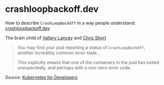 # crashloopbackoff.dev

How to describe `CrashLoopBackOff` in a way people understand: [crashloopbackoff.dev](https://crashloopbackoff.dev)

The brain child of [Vallery Lancey](/vllry/) and [Chris Short](/chris-short/)

> You may find your pod reporting a status of `CrashLoopBackOff`, another incredibly common error state...
>
> This explicitly means that one of the containers in the pod has exited unexpectedly, and perhaps with a non-zero error code.

Source: [Kubernetes for Developers](https://learning.oreilly.com/library/view/kubernetes-for-developers/9781788834759/6ea3a6c8-0d12-4a4d-8491-4deffcb9c950.xhtml)
